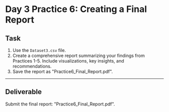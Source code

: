 # Day 3 Practice 6: Creating a Final Report

## Task
1. Use the `Dataset3.csv` file.
2. Create a comprehensive report summarizing your findings from Practices 1-5. Include visualizations, key insights, and recommendations.
3. Save the report as "Practice6_Final_Report.pdf".

---

## Deliverable
Submit the final report: "Practice6_Final_Report.pdf".